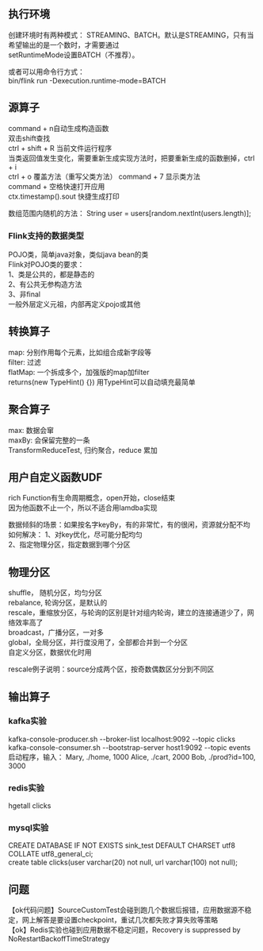 ## 执行环境

创建环境时有两种模式： STREAMING、BATCH。默认是STREAMING，只有当希望输出的是一个数时，才需要通过  
setRuntimeMode设置BATCH（不推荐）。

或者可以用命令行方式：  
bin/flink run -Dexecution.runtime-mode=BATCH

## 源算子

command + n自动生成构造函数  
双击shift查找  
ctrl + shift + R 当前文件运行程序  
当类返回值发生变化，需要重新生成实现方法时，把要重新生成的函数删掉，ctrl + i  
ctrl + o 覆盖方法（重写父类方法）
command + 7 显示类方法  
command + 空格快速打开应用  
ctx.timestamp().sout 快捷生成打印  

数组范围内随机的方法： String user = users[random.nextInt(users.length)];  

### Flink支持的数据类型

POJO类，简单java对象，类似java bean的类  
Flink对POJO类的要求：   
1、类是公共的，都是静态的  
2、有公共无参构造方法  
3、非final  
一般外层定义元祖，内部再定义pojo或其他  

## 转换算子

map: 分别作用每个元素，比如组合成新字段等  
filter: 过滤  
flatMap: 一个拆成多个，加强版的map加filter    
returns(new TypeHint<String>() {}) 用TypeHint可以自动填充最简单  

## 聚合算子

max: 数据会窜  
maxBy: 会保留完整的一条  
TransformReduceTest, 归约聚合，reduce 累加    

## 用户自定义函数UDF

rich Function有生命周期概念，open开始，close结束  
因为他函数不止一个，所以不适合用lamdba实现  

数据倾斜的场景：如果按名字keyBy，有的非常忙，有的很闲，资源就分配不均
如何解决：
1、对key优化，尽可能分配均匀  
2、指定物理分区，指定数据到哪个分区  

## 物理分区

shuffle， 随机分区，均匀分区  
rebalance, 轮询分区，是默认的    
rescale，重缩放分区，与轮询的区别是针对组内轮询，建立的连接通道少了，网络效率高了    
broadcast，广播分区，一对多  
global，全局分区，并行度没用了，全部都合并到一个分区  
自定义分区，数据优化时用  

rescale例子说明：source分成两个区，按奇数偶数区分分到不同区  

## 输出算子

### kafka实验

kafka-console-producer.sh --broker-list localhost:9092 --topic clicks
kafka-console-consumer.sh --bootstrap-server host1:9092 --topic events  
启动程序，输入：
Mary, ./home, 1000
Alice, ./cart, 2000
Bob, ./prod?id=100, 3000

### redis实验

hgetall clicks  

### mysql实验

CREATE DATABASE IF NOT EXISTS sink_test DEFAULT CHARSET utf8 COLLATE utf8_general_ci;  
create table clicks(user varchar(20) not null, url varchar(100) not null);  

## 问题

【ok代码问题】SourceCustomTest会碰到跑几个数据后报错，应用数据源不稳定，网上解答是要设置checkpoint，重试几次都失败才算失败等策略  
【ok】Redis实验也碰到应用数据不稳定问题，Recovery is suppressed by NoRestartBackoffTimeStrategy  
